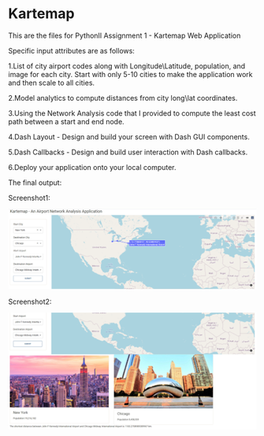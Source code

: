 # Kartemap
This are the files for PythonII Assignment 1 - Kartemap Web Application

Specific input attributes are as follows:

1.List of city airport codes along with Longitude\Latitude, population, and image for each city.  Start with only 5-10 cities to make the application work and then scale to all cities.

2.Model analytics to compute distances from city long\lat coordinates.

3.Using the Network Analysis code that I provided to compute the least cost path between a start and end node.

4.Dash Layout - Design and build your screen with Dash GUI components.

5.Dash Callbacks - Design and build user interaction with Dash callbacks.

6.Deploy your application onto your local computer.

The final output:

Screenshot1:

![](image/Screenshot1.png)

Screenshot2:

![](image/Screenshot2.png)
